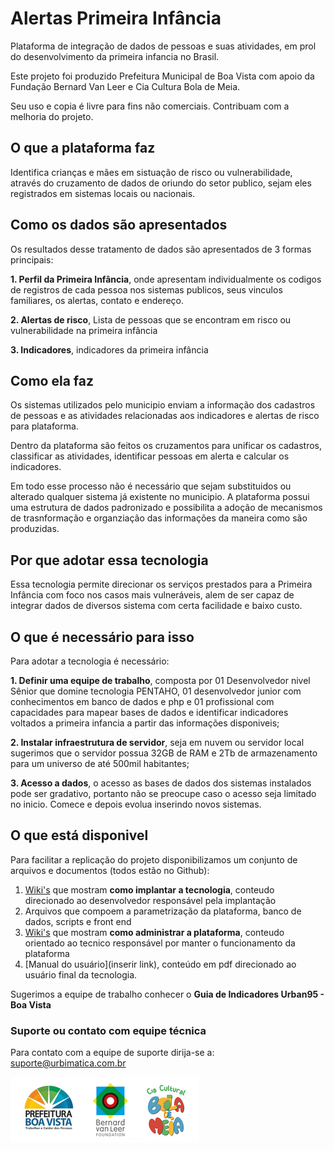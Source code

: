 # Alertas Primeira Infância
Plataforma de integração de dados de pessoas e suas atividades, em prol do desenvolvimento da primeira infancia no Brasil.

Este projeto foi produzido Prefeitura Municipal de Boa Vista com apoio da Fundação Bernard Van Leer e Cia Cultura Bola de Meia.

Seu uso e copia é livre para fins não comerciais.
Contribuam com a melhoria do projeto.

## O que a plataforma faz
Identifica crianças e mães em sistuação de risco ou vulnerabilidade, através do cruzamento de dados de oriundo do setor publico, sejam eles registrados em sistemas locais ou nacionais. 

## Como os dados são apresentados
Os resultados desse tratamento de dados são apresentados de 3 formas principais:

**1. Perfil da Primeira Infância**, onde apresentam individualmente os codigos de registros de cada pessoa nos sistemas publicos, seus vinculos familiares, os alertas, contato e endereço.

**2. Alertas de risco**, Lista de pessoas que se encontram em risco ou vulnerabilidade na primeira infância

**3. Indicadores**, indicadores da primeira infância

## Como ela faz
Os sistemas utilizados pelo municipio enviam a informação dos cadastros de pessoas e as atividades relacionadas aos indicadores e alertas de risco para plataforma.

Dentro da plataforma são feitos os cruzamentos para unificar os cadastros, classificar as atividades, identificar pessoas em alerta e calcular os indicadores.

Em todo esse processo não é necessário que sejam substituidos ou alterado qualquer sistema já existente no municipio. A plataforma possui uma estrutura de dados padronizado e possibilita a adoção de mecanismos de trasnformação e organziação das informações da maneira como são produzidas.

## Por que adotar essa tecnologia
Essa tecnologia permite direcionar os serviços prestados para a Primeira Infância com foco nos casos mais vulneráveis, alem de ser capaz de integrar dados de diversos sistema com certa facilidade e baixo custo.

## O que é necessário para isso
Para adotar a tecnologia é necessário:

**1. Definir uma equipe de trabalho**, composta por 01 Desenvolvedor nivel Sênior que domine tecnologia PENTAHO, 01 desenvolvedor junior com conhecimentos em banco de dados e php e 01 profissional com capacidades para mapear bases de dados e identificar indicadores voltados a primeira infancia a partir das informações disponiveis;

**2. Instalar infraestrutura de servidor**, seja em nuvem ou servidor local sugerimos que o servidor possua 32GB de RAM e 2Tb de armazenamento para um universo de até 500mil habitantes;

**3. Acesso a dados**, o acesso as bases de dados dos sistemas instalados pode ser gradativo, portanto não se preocupe caso o acesso seja limitado no inicio. Comece e depois evolua inserindo novos sistemas.

## O que está disponivel 
Para facilitar a replicação do projeto disponibilizamos um conjunto de arquivos e documentos (todos estão no Github):

1. [Wiki's](https://github.com/alertaspi/Alertas-Primeira-Infancia/wiki) que mostram **como implantar a tecnologia**, conteudo direcionado ao desenvolvedor responsável pela implantação
2. Arquivos que compoem a parametrização da plataforma, banco de dados, scripts e front end
3. [Wiki's](https://github.com/alertaspi/Alertas-Primeira-Infancia/wiki) que mostram **como administrar a plataforma**, conteudo orientado ao tecnico responsável por manter o funcionamento da plataforma
4. [Manual do usuário](inserir link), conteúdo em pdf direcionado ao usuário final da tecnologia.

Sugerimos a equipe de trabalho conhecer o **Guia de Indicadores Urban95 - Boa Vista**


### Suporte ou contato com equipe técnica
Para contato com a equipe de suporte dirija-se a: [suporte@urbimatica.com.br](mailto:suporte@urbimatica.com.br)

![Logotipo](https://raw.githubusercontent.com/alertaspi/Alertas-Primeira-Infancia/master/Logos.png)
